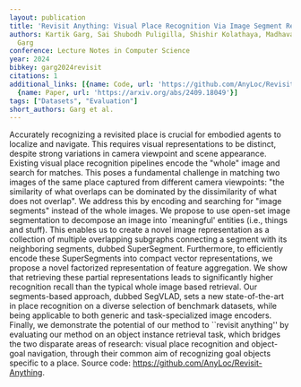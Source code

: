 ```yaml
---
layout: publication
title: 'Revisit Anything: Visual Place Recognition Via Image Segment Retrieval'
authors: Kartik Garg, Sai Shubodh Puligilla, Shishir Kolathaya, Madhava Krishna, Sourav
  Garg
conference: Lecture Notes in Computer Science
year: 2024
bibkey: garg2024revisit
citations: 1
additional_links: [{name: Code, url: 'https://github.com/AnyLoc/Revisit-Anything'},
  {name: Paper, url: 'https://arxiv.org/abs/2409.18049'}]
tags: ["Datasets", "Evaluation"]
short_authors: Garg et al.
---
```

Accurately recognizing a revisited place is crucial for embodied agents to
localize and navigate. This requires visual representations to be distinct,
despite strong variations in camera viewpoint and scene appearance. Existing
visual place recognition pipelines encode the "whole" image and search for
matches. This poses a fundamental challenge in matching two images of the same
place captured from different camera viewpoints: "the similarity of what
overlaps can be dominated by the dissimilarity of what does not overlap". We
address this by encoding and searching for "image segments" instead of the
whole images. We propose to use open-set image segmentation to decompose an
image into `meaningful' entities (i.e., things and stuff). This enables us to
create a novel image representation as a collection of multiple overlapping
subgraphs connecting a segment with its neighboring segments, dubbed
SuperSegment. Furthermore, to efficiently encode these SuperSegments into
compact vector representations, we propose a novel factorized representation of
feature aggregation. We show that retrieving these partial representations
leads to significantly higher recognition recall than the typical whole image
based retrieval. Our segments-based approach, dubbed SegVLAD, sets a new
state-of-the-art in place recognition on a diverse selection of benchmark
datasets, while being applicable to both generic and task-specialized image
encoders. Finally, we demonstrate the potential of our method to ``revisit
anything'' by evaluating our method on an object instance retrieval task, which
bridges the two disparate areas of research: visual place recognition and
object-goal navigation, through their common aim of recognizing goal objects
specific to a place. Source code: https://github.com/AnyLoc/Revisit-Anything.